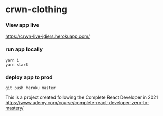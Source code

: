 # crwn-clothing

### View app live
https://crwn-live-jdiers.herokuapp.com/

### run app locally
```
yarn i
yarn start
```

### deploy app to prod
```
git push heroku master
```

This is a project created following the Complete React Developer in 2021
https://www.udemy.com/course/complete-react-developer-zero-to-mastery/


